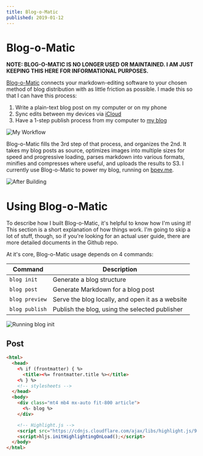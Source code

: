 ```yaml
---
title: Blog-o-Matic
published: 2019-01-12
---
```


# Blog-o-Matic

**NOTE: BLOG-O-MATIC IS NO LONGER USED OR MAINTAINED. I AM JUST KEEPING THIS HERE FOR INFORMATIONAL PURPOSES.**

[Blog-o-Matic](https://github.com/ivebencrazy/blog-o-matic) connects your markdown-editing software to your chosen method of blog distribution with as little friction as possible. I made this so that I can have this process:

1. Write a plain-text blog post on my computer or on my phone
2. Sync edits between my devices via [iCloud](https://www.icloud.com)
3. Have a 1-step publish process from my computer to [my blog](https://bpev.me)

![My Workflow](https://static.bpev.me/blog/blog-o-matic/blog-o-matic-workflow.png)

Blog-o-Matic fills the 3rd step of that process, and organizes the 2nd. It takes my blog posts as source, optimizes images into multiple sizes for speed and progressive loading, parses markdown into various formats, minifies and compresses where useful, and uploads the results to S3. I currently use Blog-o-Matic to power my blog, running on [bpev.me](https://bpev.me).

![After Building](https://static.bpev.me/blog/blog-o-matic/blog-o-matic-built.png)

# Using Blog-o-Matic

To describe how I built Blog-o-Matic, it's helpful to know how I'm using it! This section is a short explanation of how things work. I'm going to skip a lot of stuff, though, so if you're looking for an actual user guide, there are more detailed documents in the Github repo.

At it's core, Blog-o-Matic usage depends on 4 commands:

| Command        | Description                                      |
| -------------- | ------------------------------------------------ |
| `blog init`    | Generate a blog structure                        |
| `blog post`    | Generate Markdown for a blog post                |
| `blog preview` | Serve the blog locally, and open it as a website |
| `blog publish` | Publish the blog, using the selected publisher   |

![Running `blog init`](https://static.bpev.me/blog/blog-o-matic/blog-o-matic-init.png)

## Post

```html
<html>
  <head>
    <% if (frontmatter) { %>
      <title><%= frontmatter.title %></title>
    <% } %>
    <!-- stylesheets -->
  </head>
  <body>
    <div class="mt4 mb4 mx-auto fit-800 article">
      <%- blog %>
    </div>

    <!-- Highlight.js -->
    <script src="https://cdnjs.cloudflare.com/ajax/libs/highlight.js/9.14.2/highlight.min.js"></script>
    <script>hljs.initHighlightingOnLoad();</script>
  </body>
</html>
```
